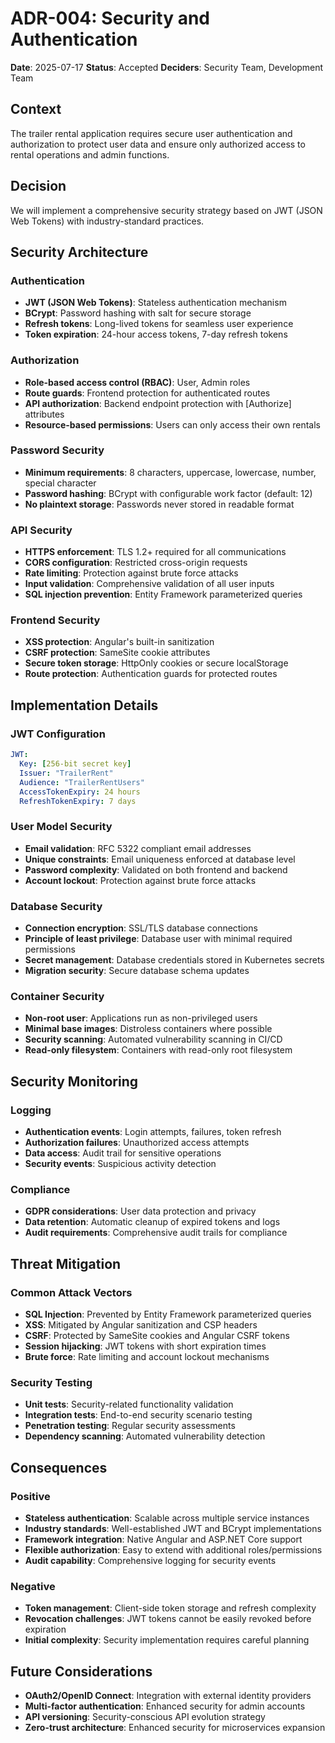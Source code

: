 # ADR-004: Security and Authentication

**Date**: 2025-07-17
**Status**: Accepted
**Deciders**: Security Team, Development Team

## Context
The trailer rental application requires secure user authentication and authorization to protect user data and ensure only authorized access to rental operations and admin functions.

## Decision
We will implement a comprehensive security strategy based on JWT (JSON Web Tokens) with industry-standard practices.

## Security Architecture

### Authentication
- **JWT (JSON Web Tokens)**: Stateless authentication mechanism
- **BCrypt**: Password hashing with salt for secure storage
- **Refresh tokens**: Long-lived tokens for seamless user experience
- **Token expiration**: 24-hour access tokens, 7-day refresh tokens

### Authorization
- **Role-based access control (RBAC)**: User, Admin roles
- **Route guards**: Frontend protection for authenticated routes
- **API authorization**: Backend endpoint protection with [Authorize] attributes
- **Resource-based permissions**: Users can only access their own rentals

### Password Security
- **Minimum requirements**: 8 characters, uppercase, lowercase, number, special character
- **Password hashing**: BCrypt with configurable work factor (default: 12)
- **No plaintext storage**: Passwords never stored in readable format

### API Security
- **HTTPS enforcement**: TLS 1.2+ required for all communications
- **CORS configuration**: Restricted cross-origin requests
- **Rate limiting**: Protection against brute force attacks
- **Input validation**: Comprehensive validation of all user inputs
- **SQL injection prevention**: Entity Framework parameterized queries

### Frontend Security
- **XSS protection**: Angular's built-in sanitization
- **CSRF protection**: SameSite cookie attributes
- **Secure token storage**: HttpOnly cookies or secure localStorage
- **Route protection**: Authentication guards for protected routes

## Implementation Details

### JWT Configuration
```yaml
JWT:
  Key: [256-bit secret key]
  Issuer: "TrailerRent"
  Audience: "TrailerRentUsers"
  AccessTokenExpiry: 24 hours
  RefreshTokenExpiry: 7 days
```

### User Model Security
- **Email validation**: RFC 5322 compliant email addresses
- **Unique constraints**: Email uniqueness enforced at database level
- **Password complexity**: Validated on both frontend and backend
- **Account lockout**: Protection against brute force attacks

### Database Security
- **Connection encryption**: SSL/TLS database connections
- **Principle of least privilege**: Database user with minimal required permissions
- **Secret management**: Database credentials stored in Kubernetes secrets
- **Migration security**: Secure database schema updates

### Container Security
- **Non-root user**: Applications run as non-privileged users
- **Minimal base images**: Distroless containers where possible
- **Security scanning**: Automated vulnerability scanning in CI/CD
- **Read-only filesystem**: Containers with read-only root filesystem

## Security Monitoring

### Logging
- **Authentication events**: Login attempts, failures, token refresh
- **Authorization failures**: Unauthorized access attempts
- **Data access**: Audit trail for sensitive operations
- **Security events**: Suspicious activity detection

### Compliance
- **GDPR considerations**: User data protection and privacy
- **Data retention**: Automatic cleanup of expired tokens and logs
- **Audit requirements**: Comprehensive audit trails for compliance

## Threat Mitigation

### Common Attack Vectors
- **SQL Injection**: Prevented by Entity Framework parameterized queries
- **XSS**: Mitigated by Angular sanitization and CSP headers
- **CSRF**: Protected by SameSite cookies and Angular CSRF tokens
- **Session hijacking**: JWT tokens with short expiration times
- **Brute force**: Rate limiting and account lockout mechanisms

### Security Testing
- **Unit tests**: Security-related functionality validation
- **Integration tests**: End-to-end security scenario testing
- **Penetration testing**: Regular security assessments
- **Dependency scanning**: Automated vulnerability detection

## Consequences

### Positive
- **Stateless authentication**: Scalable across multiple service instances
- **Industry standards**: Well-established JWT and BCrypt implementations
- **Framework integration**: Native Angular and ASP.NET Core support
- **Flexible authorization**: Easy to extend with additional roles/permissions
- **Audit capability**: Comprehensive logging for security events

### Negative
- **Token management**: Client-side token storage and refresh complexity
- **Revocation challenges**: JWT tokens cannot be easily revoked before expiration
- **Initial complexity**: Security implementation requires careful planning

## Future Considerations
- **OAuth2/OpenID Connect**: Integration with external identity providers
- **Multi-factor authentication**: Enhanced security for admin accounts
- **API versioning**: Security-conscious API evolution strategy
- **Zero-trust architecture**: Enhanced security for microservices expansion
